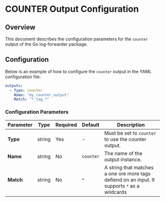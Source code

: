 # COUNTER Output Configuration

## Overview

This document describes the configuration parameters for the `counter` output of the Go log-forwarder package.

## Configuration

Below is an example of how to configure the `counter` output in the YAML configuration file:

```yaml
outputs:
  - Type: counter
    Name: "my_counter_output"
    Match: "*_tag_*"
```

### Configuration Parameters


| Parameter          | Type     | Required | Default | Description |
|-------------------|---------|----------|---------|-------------|
| **Type**         | string  | Yes      | -         | Must be set to `counter` to use the counter output. |
| **Name**         | string  | No       | `counter` | The name of the output instance. |
| **Match**        | string  | No       | `*`       | A string that matches a one ore more tags defiend on an input. It supports `*` as a wildcards |